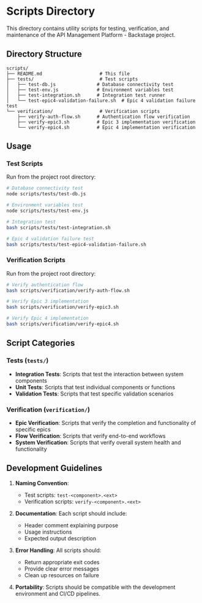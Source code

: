 # Scripts Directory

This directory contains utility scripts for testing, verification, and maintenance of the API Management Platform - Backstage project.

## Directory Structure

```
scripts/
├── README.md                     # This file
├── tests/                        # Test scripts
│   ├── test-db.js               # Database connectivity test
│   ├── test-env.js              # Environment variables test
│   ├── test-integration.sh      # Integration test runner
│   └── test-epic4-validation-failure.sh  # Epic 4 validation failure test
└── verification/                 # Verification scripts
    ├── verify-auth-flow.sh      # Authentication flow verification
    ├── verify-epic3.sh          # Epic 3 implementation verification
    └── verify-epic4.sh          # Epic 4 implementation verification
```

## Usage

### Test Scripts

Run from the project root directory:

```bash
# Database connectivity test
node scripts/tests/test-db.js

# Environment variables test
node scripts/tests/test-env.js

# Integration test
bash scripts/tests/test-integration.sh

# Epic 4 validation failure test
bash scripts/tests/test-epic4-validation-failure.sh
```

### Verification Scripts

Run from the project root directory:

```bash
# Verify authentication flow
bash scripts/verification/verify-auth-flow.sh

# Verify Epic 3 implementation
bash scripts/verification/verify-epic3.sh

# Verify Epic 4 implementation
bash scripts/verification/verify-epic4.sh
```

## Script Categories

### Tests (`tests/`)
- **Integration Tests**: Scripts that test the interaction between system components
- **Unit Tests**: Scripts that test individual components or functions
- **Validation Tests**: Scripts that test specific validation scenarios

### Verification (`verification/`)
- **Epic Verification**: Scripts that verify the completion and functionality of specific epics
- **Flow Verification**: Scripts that verify end-to-end workflows
- **System Verification**: Scripts that verify overall system health and functionality

## Development Guidelines

1. **Naming Convention**: 
   - Test scripts: `test-<component>.<ext>`
   - Verification scripts: `verify-<component>.<ext>`

2. **Documentation**: Each script should include:
   - Header comment explaining purpose
   - Usage instructions
   - Expected output description

3. **Error Handling**: All scripts should:
   - Return appropriate exit codes
   - Provide clear error messages
   - Clean up resources on failure

4. **Portability**: Scripts should be compatible with the development environment and CI/CD pipelines.
